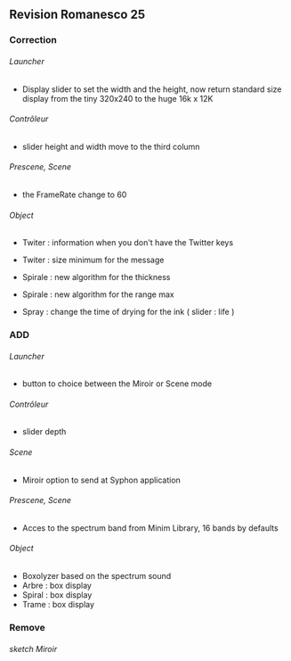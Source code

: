 ## Revision Romanesco 25

### Correction

###### Launcher
* Display slider to set the width and the height, now return standard size display from the tiny 320x240 to the huge 16k x 12K

###### Contrôleur 
* slider  height and width move to the third column


###### Prescene, Scene 
* the FrameRate change to 60
 
###### Object
* Twiter : information when you don't have the Twitter keys
* Twiter : size minimum for the message

* Spirale : new algorithm for the thickness
* Spirale : new algorithm for the range max

* Spray : change the time of drying for the ink ( slider : life )

### ADD

###### Launcher
* button to choice between the Miroir or Scene mode
 
###### Contrôleur 
* slider  depth

###### Scene 
* Miroir option to send at Syphon application

###### Prescene, Scene 
* Acces to the spectrum band from Minim Library, 16 bands by defaults

###### Object 
* Boxolyzer based on the spectrum sound
* Arbre : box display
* Spiral : box display
* Trame : box display

### Remove
###### sketch Miroir




